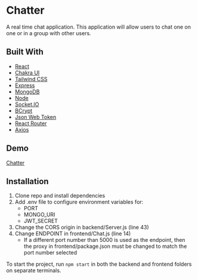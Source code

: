 # Chatter

A real time chat application. This application will allow users to chat one on one or in a group with other users.

## Built With

- [React](https://reactjs.org/)
- [Chakra UI](https://chakra-ui.com/)
- [Tailwind CSS](https://tailwindcss.com/)
- [Express](https://expressjs.com/)
- [MongoDB](https://www.mongodb.com/)
- [Node](https://nodejs.org/en/)
- [Socket.IO](https://socket.io/)
- [BCrypt](https://github.com/dcodeIO/bcrypt.js)
- [Json Web Token](https://jwt.io/)
- [React Router](https://reactrouter.com/)
- [Axios](https://axios-http.com/)

## Demo

[Chatter](https://chatter-ml.herokuapp.com)

## Installation

1. Clone repo and install dependencies
2. Add .env file to configure environment variables for:
    * PORT
    * MONGO_URI
    * JWT_SECRET
3. Change the CORS origin in backend/Server.js (line 43)
4. Change ENDPOINT in frontend/Chat.js (line 14)
    * If a different port number than 5000 is used as the endpoint, then the proxy in frontend/package.json must be changed to match the port number selected

To start the project, run `npm start` in both the backend and frontend folders on separate terminals.